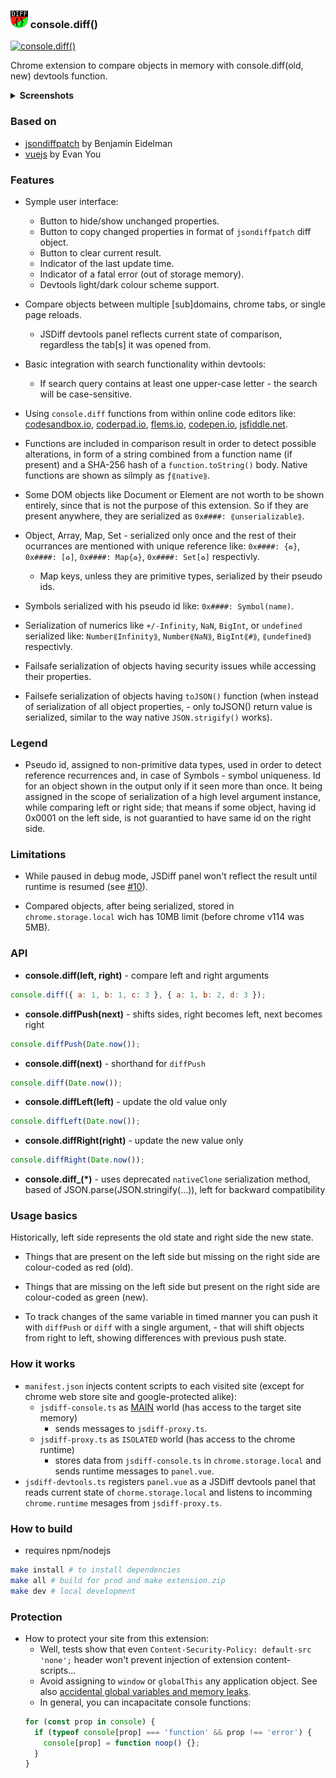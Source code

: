 ### ![](./src/img/panel-icon28.png) console.diff()

[![console.diff()](https://storage.googleapis.com/web-dev-uploads/image/WlD8wC6g8khYWPJUsQceQkhXSlv1/tbyBjqi7Zu733AAKA5n4.png)](https://chrome.google.com/webstore/detail/jsdiff-devtool/iefeamoljhdcpigpnpggeiiabpnpgonb)

Chrome extension to compare objects in memory with console.diff(old, new) devtools function.

<details>
  <summary> <strong>Screenshots</strong> </summary>

- Comparing two objects
  ![screenshot](./src/img/screenshot-01.png)

- Tracking changes in localStorage (unchanged are hidden)
  ![screenshot](./src/img/screenshot-02.png)

</details>

### Based on

- [jsondiffpatch](https://github.com/benjamine/jsondiffpatch) by Benjamín Eidelman
- [vuejs](https://github.com/vuejs) by Evan You

### Features

- Symple user interface:

  - Button to hide/show unchanged properties.
  - Button to copy changed properties in format of `jsondiffpatch` diff object.
  - Button to clear current result.
  - Indicator of the last update time.
  - Indicator of a fatal error (out of storage memory).
  - Devtools light/dark colour scheme support.

- Compare objects between multiple [sub]domains, chrome tabs, or single page reloads.

  - JSDiff devtools panel reflects current state of comparison, regardless the tab[s] it was opened from.

- Basic integration with search functionality within devtools:

  - If search query contains at least one upper-case letter - the search will be case-sensitive.

- Using `console.diff` functions from within online code editors like: [codesandbox.io](https://codesandbox.io), [coderpad.io](https://coderpad.io), [flems.io](https://flems.io), [codepen.io](https://codepen.io), [jsfiddle.net](https://jsfiddle.net).

- Functions are included in comparison result in order to detect possible alterations, in form of a string combined from a function name (if present) and a SHA-256 hash of a `function.toString()` body. Native functions are shown as silmply as `ƒ⟪native⟫`.

- Some DOM objects like Document or Element are not worth to be shown entirely, since that is not the purpose of this extension. So if they are present anywhere, they are serialized as `0x####: ⟪unserializable⟫`.

- Object, Array, Map, Set - serialized only once and the rest of their ocurrances are mentioned with unique reference like: `0x####: {♻️}`, `0x####: [♻️]`, `0x####: Map{♻️}`, `0x####: Set[♻️]` respectivly.

  - Map keys, unless they are primitive types, serialized by their pseudo ids.

- Symbols serialized with his pseudo id like: `0x####: Symbol(name)`.

- Serialization of numerics like `+/-Infinity`, `NaN`, `BigInt`, or `undefined` serialized like: `Number⟪Infinity⟫`, `Number⟪NaN⟫`, `BigInt⟪#⟫`, `⟪undefined⟫` respectivly.

- Failsafe serialization of objects having security issues while accessing their properties.

- Failsefe serialization of objects having `toJSON()` function (when instead of serialization of all object properties, - only toJSON() return value is serialized, similar to the way native `JSON.strigify()` works).

### Legend

- Pseudo id, assigned to non-primitive data types, used in order to detect reference recurrences and, in case of Symbols - symbol uniqueness. Id for an object shown in the output only if it seen more than once. It being assigned in the scope of serialization of a high level argument instance, while comparing left or right side; that means if some object, having id 0x0001 on the left side, is not guarantied to have same id on the right side.

### Limitations

- While paused in debug mode, JSDiff panel won't reflect the result until runtime is resumed (see [#10][i10]).

[i10]: https://github.com/zendive/jsdiff/issues/10

- Compared objects, after being serialized, stored in `chrome.storage.local` wich has 10MB limit (before chrome v114 was 5MB).

### API

- **console.diff(left, right)** - compare left and right arguments

```javascript
console.diff({ a: 1, b: 1, c: 3 }, { a: 1, b: 2, d: 3 });
```

- **console.diffPush(next)** - shifts sides, right becomes left, next becomes right

```javascript
console.diffPush(Date.now());
```

- **console.diff(next)** - shorthand for `diffPush`

```javascript
console.diff(Date.now());
```

- **console.diffLeft(left)** - update the old value only

```javascript
console.diffLeft(Date.now());
```

- **console.diffRight(right)** - update the new value only

```javascript
console.diffRight(Date.now());
```

- **console.diff\_(\*)** - uses deprecated `nativeClone` serialization method, based of JSON.parse(JSON.stringify(...)), left for backward compatibility

### Usage basics

Historically, left side represents the old state and right side the new state.

- Things that are present on the left side but missing on the right side are colour-coded as red (old).

- Things that are missing on the left side but present on the right side are colour-coded as green (new).

- To track changes of the same variable in timed manner you can push it with `diffPush` or `diff` with a single argument, - that will shift objects from right to left, showing differences with previous push state.

### How it works

- `manifest.json` injects content scripts to each visited site (except for chrome web store site and google-protected alike):
  - `jsdiff-console.ts` as [MAIN](https://developer.chrome.com/docs/extensions/reference/scripting/#type-ExecutionWorld) world (has access to the target site memory)
    - sends messages to `jsdiff-proxy.ts`.
  - `jsdiff-proxy.ts` as `ISOLATED` world (has access to the chrome runtime)
    - stores data from `jsdiff-console.ts` in `chrome.storage.local` and sends runtime messages to `panel.vue`.
- `jsdiff-devtools.ts` registers `panel.vue` as a JSDiff devtools panel that reads current state of `chorme.storage.local` and listens to incomming `chrome.runtime` mesages from `jsdiff-proxy.ts`.

### How to build

- requires npm/nodejs

```sh
make install # to install dependencies
make all # build for prod and make extension.zip
make dev # local development
```

### Protection

- How to protect your site from this extension:
  - Well, tests show that even `Content-Security-Policy: default-src 'none';` header won't prevent injection of extension content-scripts...
  - Avoid assigning to `window` or `globalThis` any application object.
    See also [accidental global variables and memory leaks](https://www.tutorialspoint.com/explain-in-detail-about-memory-leaks-in-javascript).
  - In general, you can incapacitate console functions:
  ```js
  for (const prop in console) {
    if (typeof console[prop] === 'function' && prop !== 'error') {
      console[prop] = function noop() {};
    }
  }
  ```
